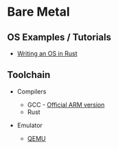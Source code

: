 # Bare Metal

## OS Examples / Tutorials

* [Writing an OS in Rust](https://os.phil-opp.com)

## Toolchain

* Compilers
  - GCC - [Official ARM version]()
  - Rust
  
* Emulator
  - [QEMU](https://www.qemu.org)
